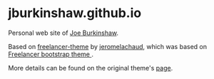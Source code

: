 jburkinshaw.github.io
=========================

Personal web site of [Joe Burkinshaw](http:/joeburkinshaw.com).

Based on [freelancer-theme](https://github.com/jeromelachaud/freelancer-theme) by [jeromelachaud](https://github.com/jeromelachaud), which was based on [Freelancer bootstrap theme ](http://startbootstrap.com/templates/freelancer/).

More details can be found on the original theme's [page](https://github.com/jeromelachaud/freelancer-theme).
